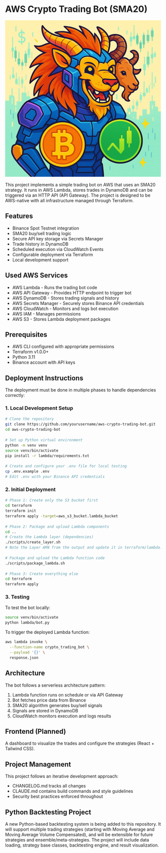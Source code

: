 # AWS Crypto Trading Bot (SMA20)

![TradingBot Logo](./logo.png)

This project implements a simple trading bot on AWS that uses an SMA20 strategy. It runs in AWS Lambda, stores trades in DynamoDB and can be triggered via an HTTP API (API Gateway).
The project is designed to be AWS-native with all infrastructure managed through Terraform.

## Features

- Binance Spot Testnet integration
- SMA20 buy/sell trading logic
- Secure API key storage via Secrets Manager
- Trade history in DynamoDB
- Scheduled execution via CloudWatch Events
- Configurable deployment via Terraform
- Local development support

## Used AWS Services

- AWS Lambda - Runs the trading bot code
- AWS API Gateway - Provides HTTP endpoint to trigger bot
- AWS DynamoDB - Stores trading signals and history
- AWS Secrets Manager - Securely stores Binance API credentials
- AWS CloudWatch - Monitors and logs bot execution
- AWS IAM - Manages permissions
- AWS S3 - Stores Lambda deployment packages

## Prerequisites

- AWS CLI configured with appropriate permissions
- Terraform v1.0.0+
- Python 3.11
- Binance account with API keys

## Deployment Instructions

The deployment must be done in multiple phases to handle dependencies correctly:

### 1. Local Development Setup

```bash
# Clone the repository
git clone https://github.com/yourusername/aws-crypto-trading-bot.git
cd aws-crypto-trading-bot

# Set up Python virtual environment
python -m venv venv
source venv/bin/activate
pip install -r lambda/requirements.txt

# Create and configure your .env file for local testing
cp .env.example .env
# Edit .env with your Binance API credentials
```

### 2. Initial Deployment

```bash
# Phase 1: Create only the S3 bucket first
cd terraform
terraform init
terraform apply -target=aws_s3_bucket.lambda_bucket

# Phase 2: Package and upload Lambda components
cd ..
# Create the Lambda layer (dependencies)
./scripts/create_layer.sh
# Note the Layer ARN from the output and update it in terraform/lambda.tf

# Package and upload the Lambda function code
./scripts/package_lambda.sh

# Phase 3: Create everything else
cd terraform
terraform apply
```

### 3. Testing

To test the bot locally:

```bash
source venv/bin/activate
python lambda/bot.py
```

To trigger the deployed Lambda function:

```bash
aws lambda invoke \
  --function-name crypto_trading_bot \
  --payload '{}' \
  response.json
```

## Architecture

The bot follows a serverless architecture pattern:

1. Lambda function runs on schedule or via API Gateway
2. Bot fetches price data from Binance
3. SMA20 algorithm generates buy/sell signals
4. Signals are stored in DynamoDB
5. CloudWatch monitors execution and logs results

## Frontend (Planned)

A dashboard to visualize the trades and configure the strategies (React + Tailwind CSS).

## Project Management

This project follows an iterative development approach:

- CHANGELOG.md tracks all changes
- CLAUDE.md contains build commands and style guidelines
- Security best practices enforced throughout

## Python Backtesting Project

A new Python-based backtesting system is being added to this repository. It will support multiple trading strategies (starting with Moving Average and Moving Average Volume Compensated), and will be extensible for future strategies and ensemble/meta-strategies. The project will include data loading, strategy base classes, backtesting engine, and result visualization.
